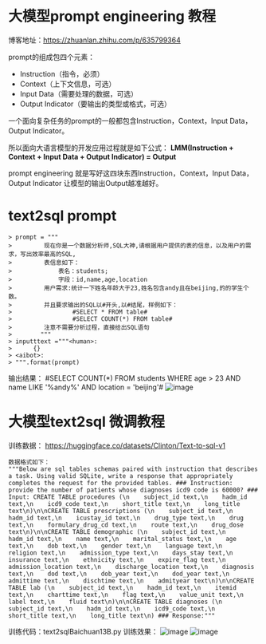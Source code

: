 # 大模型prompt engineering 教程
博客地址：https://zhuanlan.zhihu.com/p/635799364

prompt的组成包四个元素：

+ Instruction（指令，必须）
+ Context（上下文信息，可选）
+ Input Data（需要处理的数据，可选）
+ Output Indicator（要输出的类型或格式，可选）

一个面向复杂任务的prompt的一般都包含Instruction，Context，Input Data，Output Indicator。

所以面向大语言模型的开发应用过程就是如下公式：
**LMM(Instruction + Context + Input Data + Output Indicator)  = Output**

prompt engineering 就是写好这四块东西Instruction，Context，Input Data，Output Indicator
让模型的输出Output越准越好。

# text2sql  prompt
```
> prompt = """
>         现在你是一个数据分析师,SQL大神,请根据用户提供的表的信息，以及用户的需求，写出效率最高的SQL,
>         表信息如下：
>             表名：students;
>             字段：id,name,age,location
>         用户需求:统计一下姓名年龄大于23,姓名包含andy且在beijing,的的学生个数。
>         并且要求输出的SQL以#开头,以#结尾，样例如下：
>                 #SELECT * FROM table#
>                 #SELECT COUNT(*) FROM table#
>         注意不需要分析过程，直接给出SQL语句
>        """
> inputttext ="""<human>:
>      {}
> <aibot>:
> """.format(prompt)
```
  
  输出结果：  #SELECT COUNT(*) FROM students WHERE age > 23 AND name LIKE '%andy%' AND location = 'beijing'#
  ![image](https://github.com/wp931120/text2sql/assets/28627216/9e43aba9-fefc-4fc8-8537-8b7082424348)

# 大模型text2sql 微调教程
训练数据：
https://huggingface.co/datasets/Clinton/Text-to-sql-v1
```
数据格式如下：
"""Below are sql tables schemas paired with instruction that describes a task. Using valid SQLite, write a response that appropriately completes the request for the provided tables. ### Instruction: provide the number of patients whose diagnoses icd9 code is 60000? ### Input: CREATE TABLE procedures (\n    subject_id text,\n    hadm_id text,\n    icd9_code text,\n    short_title text,\n    long_title text\n)\n\nCREATE TABLE prescriptions (\n    subject_id text,\n    hadm_id text,\n    icustay_id text,\n    drug_type text,\n    drug text,\n    formulary_drug_cd text,\n    route text,\n    drug_dose text\n)\n\nCREATE TABLE demographic (\n    subject_id text,\n    hadm_id text,\n    name text,\n    marital_status text,\n    age text,\n    dob text,\n    gender text,\n    language text,\n    religion text,\n    admission_type text,\n    days_stay text,\n    insurance text,\n    ethnicity text,\n    expire_flag text,\n    admission_location text,\n    discharge_location text,\n    diagnosis text,\n    dod text,\n    dob_year text,\n    dod_year text,\n    admittime text,\n    dischtime text,\n    admityear text\n)\n\nCREATE TABLE lab (\n    subject_id text,\n    hadm_id text,\n    itemid text,\n    charttime text,\n    flag text,\n    value_unit text,\n    label text,\n    fluid text\n)\n\nCREATE TABLE diagnoses (\n    subject_id text,\n    hadm_id text,\n    icd9_code text,\n    short_title text,\n    long_title text\n) ### Response:"""
```

训练代码：text2sqlBaichuan13B.py
训练效果：
![image](https://github.com/wp931120/text2sql/assets/28627216/4aef1e11-36ab-4617-ac02-c74f52bbd222)
![image](https://github.com/wp931120/text2sql/assets/28627216/521910a9-9147-4bcf-9610-27a42b9ce7e8)


